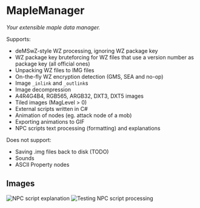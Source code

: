 # MapleManager

_Your extensible maple data manager._


Supports:
- deMSwZ-style WZ processing, ignoring WZ package key
- WZ package key bruteforcing for WZ files that use a version number as package key (all official ones)
- Unpacking WZ files to IMG files
- On-the-fly WZ encryption detection (GMS, SEA and no-op)
- Image `_inlink` and `_outlink`s
- Image decompression
- A4R4G4B4, RGB565, ARGB32, DXT3, DXT5 images
- Tiled images (MagLevel > 0)
- External scripts written in C#
- Animation of nodes (eg. attack node of a mob)
- Exporting animations to GIF
- NPC scripts text processing (formatting) and explanations

Does not support:
- Saving .img files back to disk (TODO)
- Sounds
- ASCII Property nodes

## Images

![NPC script explanation](https://i.craftnet.nl/MapleManager_2018-05-31_21-50-39.png)
![Testing NPC script processing](https://i.craftnet.nl/MapleManager_2018-05-31_14-34-13.png)
